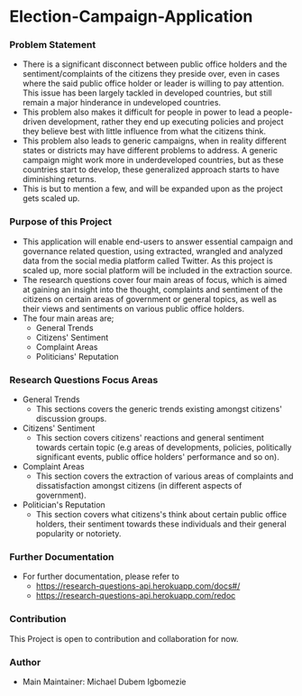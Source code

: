 # Election-Campaign-Application

### Problem Statement
+ There is a significant disconnect between public office holders and the sentiment/complaints of the citizens they preside over, even in cases where the said public office holder or leader is willing to pay attention. This issue has been largely tackled in developed countries, but still remain a major hinderance in undeveloped countries.
+ This problem also makes it difficult for people in power to lead a people-driven development, rather they end up executing policies and project they believe best with little influence from what the citizens think.
+ This problem also leads to generic campaigns, when in reality different states or districts may have different problems to address. A generic campaign might work more in underdeveloped countries, but as these countries start to develop, these generalized approach starts to have diminishing returns.
+ This is but to mention a few, and will be expanded upon as the project gets scaled up.

### Purpose of this Project 
+ This application will enable end-users to answer essential campaign and governance related question, using extracted, wrangled and analyzed data from the social media platform called Twitter. As this project is scaled up, more social platform will be included in the extraction source.
+ The research questions cover four main areas of focus, which is aimed at gaining an insight into the thought, complaints and sentiment of the citizens on certain areas of government or general topics, as well as their views and sentiments on various public office holders.
+ The four main areas are;
    - General Trends
    - Citizens' Sentiment
    - Complaint Areas
    - Politicians' Reputation

### Research Questions Focus Areas
+ General Trends
    - This sections covers the generic trends existing amongst citizens' discussion groups.
+ Citizens' Sentiment
    - This section covers citizens' reactions and general sentiment towards certain topic (e.g areas of developments, policies, politically significant events, public office holders' performance and so on).
+ Complaint Areas
    - This section covers the extraction of various areas of complaints and dissatisfaction amongst citizens (in different aspects of government).
+ Politician's Reputation
    - This section covers what citizens's think about certain public office holders, their sentiment towards these individuals and their general popularity or notoriety.

### Further Documentation
+ For further documentation, please refer to
    - https://research-questions-api.herokuapp.com/docs#/
    - https://research-questions-api.herokuapp.com/redoc 

### Contribution
This Project is open to contribution and collaboration for now.

### Author
+ Main Maintainer: Michael Dubem Igbomezie
